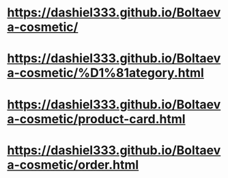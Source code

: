 # https://dashiel333.github.io/Boltaeva-cosmetic/
# https://dashiel333.github.io/Boltaeva-cosmetic/%D1%81ategory.html
# https://dashiel333.github.io/Boltaeva-cosmetic/product-card.html
# https://dashiel333.github.io/Boltaeva-cosmetic/order.html


